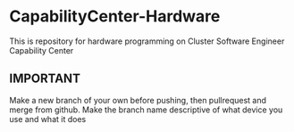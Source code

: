 # CapabilityCenter-Hardware
This is repository for hardware programming on Cluster Software Engineer Capability Center

## IMPORTANT
Make a new branch of your own before pushing, then pullrequest and merge from github. 
Make the branch name descriptive of what device you use and what it does